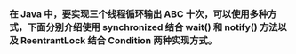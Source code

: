 ### 在 Java 中，要实现三个线程循环输出 ABC 十次，可以使用多种方式，下面分别介绍使用 synchronized 结合 wait() 和 notify() 方法以及 ReentrantLock 结合 Condition 两种实现方式。
